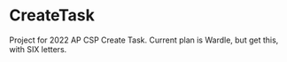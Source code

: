 # CreateTask

Project for 2022 AP CSP Create Task. Current plan is Wardle, but get this, with SIX letters.

